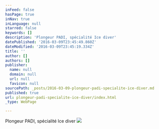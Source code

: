```yaml
---
inFeed: false
hasPage: true
inNav: true
inLanguage: null
starred: false
keywords: []
description: 'Plongeur PADI, spécialité Ice diver'
datePublished: '2016-03-09T23:45:49.860Z'
dateModified: '2016-03-09T23:45:19.334Z'
title: ''
author: []
authors: []
publisher:
  name: null
  domain: null
  url: null
  favicon: null
sourcePath: _posts/2016-03-09-plongeur-padi-specialite-ice-diver.md
published: true
url: plongeur-padi-specialite-ice-diver/index.html
_type: WebPage

---
```

Plongeur PADI, spécialité Ice diver
![](https://the-grid-user-content.s3-us-west-2.amazonaws.com/bdb3aee1-f698-4e86-b6e1-e908fd95d222.jpg)